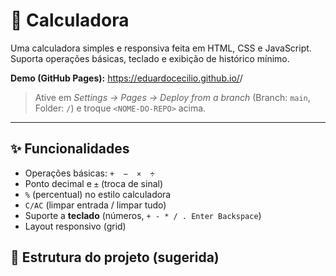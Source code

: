 # 🧮 Calculadora

Uma calculadora simples e responsiva feita em HTML, CSS e JavaScript. Suporta operações básicas, teclado e exibição de histórico mínimo.

**Demo (GitHub Pages):** https://eduardocecilio.github.io/<NOME-DO-REPO>/  
> Ative em *Settings → Pages → Deploy from a branch* (Branch: `main`, Folder: `/`) e troque `<NOME-DO-REPO>` acima.

---

## ✨ Funcionalidades
- Operações básicas: `+  −  ×  ÷`
- Ponto decimal e `±` (troca de sinal)
- `%` (percentual) no estilo calculadora
- `C/AC` (limpar entrada / limpar tudo)
- Suporte a **teclado** (números, `+ - * / . Enter Backspace`)
- Layout responsivo (grid)

## 🧱 Estrutura do projeto (sugerida)
